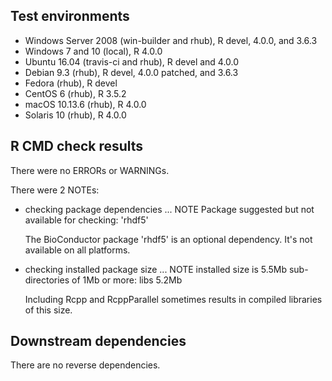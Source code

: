 ## Test environments
* Windows Server 2008 (win-builder and rhub), R devel, 4.0.0, and 3.6.3
* Windows 7 and 10 (local), R 4.0.0
* Ubuntu 16.04 (travis-ci and rhub), R devel and 4.0.0
* Debian 9.3 (rhub), R devel, 4.0.0 patched, and 3.6.3
* Fedora (rhub), R devel
* CentOS 6 (rhub), R 3.5.2
* macOS 10.13.6 (rhub), R 4.0.0
* Solaris 10 (rhub), R 4.0.0


## R CMD check results
There were no ERRORs or WARNINGs.


There were 2 NOTEs:


* checking package dependencies ... NOTE
  Package suggested but not available for checking: 'rhdf5'

  The BioConductor package 'rhdf5' is an optional dependency. It's not available on all platforms.


* checking installed package size ... NOTE
  installed size is  5.5Mb
  sub-directories of 1Mb or more:
    libs   5.2Mb

  Including Rcpp and RcppParallel sometimes results in compiled libraries of this size.


## Downstream dependencies
There are no reverse dependencies.
